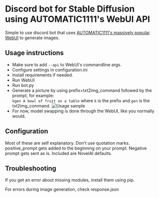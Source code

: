 # Discord bot for Stable Diffusion using AUTOMATIC1111's WebUI API
Simple to use discord bot that uses [AUTOMATIC1111's massively popular WebUI](https://github.com/AUTOMATIC1111/stable-diffusion-webui/) to generate images.

## Usage instructions
- Make sure to add ```--api``` to WebUI's commandline args.  
- Configure settings in configuration.ini  
- Install requirements if needed.  
- Run WebUI  
- Run bot.py  
- Generate a picture by using prefix+txt2img_command followed by the prompt, for example:  
```kgen A bowl of fruit on a table```
where ```k``` is the prefix and ```gen``` is the txt2img_command.
![Usage sample](https://iloveur.mom/i/YCLptuTBt4.jpg)
- For now, model swapping is done through the WebUI, like you normally would.


## Configuration
Most of these are self explanatory. Don't use quotation marks.  
positive_prompt gets added to the beginning on your prompt. Negative prompt gets sent as is. Included are NovelAI defaults.  


## Troubleshooting
If you get an error about missing modules, install them using pip.  
  
For errors during image generation, check response.json  